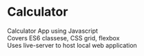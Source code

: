 # Calculator

Calculator App using Javascript  
Covers ES6 classese, CSS grid, flexbox  
Uses live-server to host local web application
